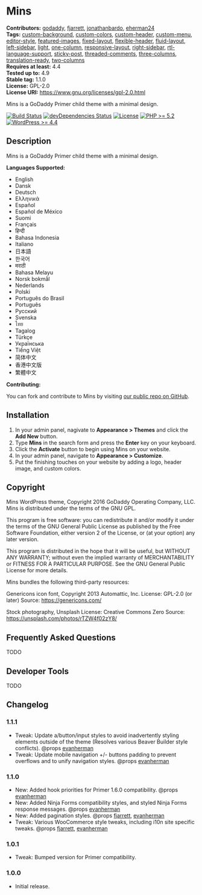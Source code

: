 # Mins #
**Contributors:** [godaddy](https://profiles.wordpress.org/godaddy), [fjarrett](https://profiles.wordpress.org/fjarrett), [jonathanbardo](https://profiles.wordpress.org/jonathanbardo), [eherman24](https://profiles.wordpress.org/eherman24)  
**Tags:**              [custom-background](https://wordpress.org/themes/tags/custom-background/), [custom-colors](https://wordpress.org/themes/tags/custom-colors/), [custom-header](https://wordpress.org/themes/tags/custom-header/), [custom-menu](https://wordpress.org/themes/tags/custom-menu/), [editor-style](https://wordpress.org/themes/tags/editor-style/), [featured-images](https://wordpress.org/themes/tags/featured-images/), [fixed-layout](https://wordpress.org/themes/tags/fixed-layout/), [flexible-header](https://wordpress.org/themes/tags/flexible-header/), [fluid-layout](https://wordpress.org/themes/tags/fluid-layout/), [left-sidebar](https://wordpress.org/themes/tags/left-sidebar/), [light](https://wordpress.org/themes/tags/light/), [one-column](https://wordpress.org/themes/tags/one-column/), [responsive-layout](https://wordpress.org/themes/tags/responsive-layout/), [right-sidebar](https://wordpress.org/themes/tags/right-sidebar/), [rtl-language-support](https://wordpress.org/themes/tags/rtl-language-support/), [sticky-post](https://wordpress.org/themes/tags/sticky-post/), [threaded-comments](https://wordpress.org/themes/tags/threaded-comments/), [three-columns](https://wordpress.org/themes/tags/three-columns/), [translation-ready](https://wordpress.org/themes/tags/translation-ready/), [two-columns](https://wordpress.org/themes/tags/two-columns/)  
**Requires at least:** 4.4  
**Tested up to:**      4.9  
**Stable tag:**        1.1.0  
**License:**           GPL-2.0  
**License URI:**       https://www.gnu.org/licenses/gpl-2.0.html  

Mins is a GoDaddy Primer child theme with a minimal design.

[![Build Status](https://travis-ci.org/godaddy/wp-mins-theme.svg?branch=master)](https://travis-ci.org/godaddy/wp-mins-theme) [![devDependencies Status](https://david-dm.org/godaddy/wp-mins-theme/master/dev-status.svg)](https://david-dm.org/godaddy/wp-mins-theme/master?type=dev) [![License](https://img.shields.io/badge/license-GPL--2.0-brightgreen.svg)](https://github.com/godaddy/wp-mins-theme/blob/master/license.txt) [![PHP >= 5.2](https://img.shields.io/badge/php-%3E=%205.2-8892bf.svg)](https://secure.php.net/supported-versions.php) [![WordPress >= 4.4](https://img.shields.io/badge/wordpress-%3E=%204.4-blue.svg)](https://wordpress.org/download/release-archive/)  

## Description ##

Mins is a GoDaddy Primer child theme with a minimal design.

**Languages Supported:**

* English
* Dansk
* Deutsch
* Ελληνικά
* Español
* Español de México
* Suomi
* Français
* हिन्दी
* Bahasa Indonesia
* Italiano
* 日本語
* 한국어
* मराठी
* Bahasa Melayu
* Norsk bokmål
* Nederlands
* Polski
* Português do Brasil
* Português
* Русский
* Svenska
* ไทย
* Tagalog
* Türkçe
* Українська
* Tiếng Việt
* 简体中文
* 香港中文版
* 繁體中文

**Contributing:**

You can fork and contribute to Mins by visiting [our public repo on GitHub](https://github.com/godaddy/wp-mins-theme).

## Installation ##

1. In your admin panel, nagivate to **Appearance > Themes** and click the **Add New** button.
2. Type **Mins** in the search form and press the **Enter** key on your keyboard.
3. Click the **Activate** button to begin using Mins on your website.
4. In your admin panel, navigate to **Appearance > Customize**.
5. Put the finishing touches on your website by adding a logo, header image, and custom colors.

## Copyright ##

Mins WordPress theme, Copyright 2016 GoDaddy Operating Company, LLC.
Mins is distributed under the terms of the GNU GPL.

This program is free software: you can redistribute it and/or modify
it under the terms of the GNU General Public License as published by
the Free Software Foundation, either version 2 of the License, or
(at your option) any later version.

This program is distributed in the hope that it will be useful,
but WITHOUT ANY WARRANTY; without even the implied warranty of
MERCHANTABILITY or FITNESS FOR A PARTICULAR PURPOSE. See the
GNU General Public License for more details.

Mins bundles the following third-party resources:

Genericons icon font, Copyright 2013 Automattic, Inc.
License: GPL-2.0 (or later)
Source: https://genericons.com/

Stock photography, Unsplash
License: Creative Commons Zero
Source: https://unsplash.com/photos/rTZW4f02zY8/

## Frequently Asked Questions ##

TODO

## Developer Tools ##

TODO

## Changelog ##

### 1.1.1 ###

* Tweak: Update a/button/input styles to avoid inadvertently styling elements outside of the theme (Resolves various Beaver Builder style conflicts). @props [evanherman](https://github.com/EvanHerman)
* Tweak: Update mobile navigation +/- buttons padding to prevent overflows and to unify navigation styles. @props [evanherman](https://github.com/EvanHerman)

### 1.1.0 ###

* New: Added hook priorities for Primer 1.6.0 compatibility. @props [evanherman](https://github.com/EvanHerman)
* New: Added Ninja Forms compatibility styles, and styled Ninja Forms response messages. @props [evanherman](https://github.com/EvanHerman)
* New: Added pagination styles. @props [fjarrett](https://github.com/fjarrett), [evanherman](https://github.com/EvanHerman)
* Tweak: Various WooCommerce style tweaks, including i10n site specific tweaks. @props [fjarrett](https://github.com/fjarrett), [evanherman](https://github.com/EvanHerman)

### 1.0.1 ###

* Tweak: Bumped version for Primer compatibility.

### 1.0.0 ###

* Initial release.
